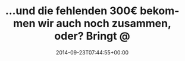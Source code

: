 ---
retweeted: false
source: <a href="http://twitter.com" rel="nofollow">Twitter Web Client</a>
entities:
  hashtags: []
  symbols: []
  user_mentions:
  - name: Martuś Paciorkowska
    screen_name: a_meba
    indices:
    - '70'
    - '77'
    id_str: '235697623'
    id: '235697623'
  - name: RubyConf Argentina
    screen_name: RubyConfAR
    indices:
    - '82'
    - '93'
    id_str: '289332931'
    id: '289332931'
  urls:
  - url: https://t.co/GvrLFYYKjd
    expanded_url: https://pledgie.com/campaigns/26774
    display_url: pledgie.com/campaigns/26774
    indices:
    - '96'
    - '119'
display_text_range:
- '0'
- '119'
favorite_count: '2'
id_str: '514319486867218432'
truncated: false
retweet_count: '2'
id: '514319486867218432'
possibly_sensitive: false
created_at: Tue Sep 23 07:44:55 +0000 2014
favorited: false
full_text: |-
  …und die fehlenden 300€ bekommen wir auch noch zusammen, oder?
  Bringt [@a_meba](https://twitter.com/a_meba) zur [@RubyConfAR](https://twitter.com/RubyConfAR) –
lang: de
quote_url: https://pledgie.com/campaigns/26774
tags:
- pesos/twitter
date: '2014-09-23T07:44:55+00:00'
src: https://twitter.com/bascht/status/514319486867218432
original_url: https://twitter.com/bascht/status/514319486867218432
type: twitter_tweet
text: |-
  …und die fehlenden 300€ bekommen wir auch noch zusammen, oder?
  Bringt [@a_meba](https://twitter.com/a_meba) zur [@RubyConfAR](https://twitter.com/RubyConfAR) –
title: |-
  …und die fehlenden 300€ bekommen wir auch noch zusammen, oder?
  Bringt @

---